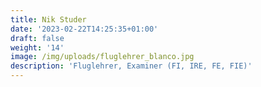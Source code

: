 ```yaml
---
title: Nik Studer
date: '2023-02-22T14:25:35+01:00'
draft: false
weight: '14'
image: /img/uploads/fluglehrer_blanco.jpg
description: 'Fluglehrer, Examiner (FI, IRE, FE, FIE)'
---
```



